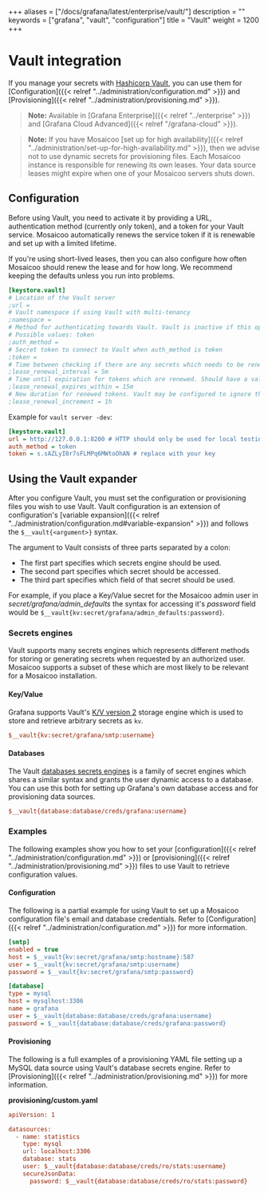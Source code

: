 +++
aliases = ["/docs/grafana/latest/enterprise/vault/"]
description = ""
keywords = ["grafana", "vault", "configuration"]
title = "Vault"
weight = 1200
+++

# Vault integration

If you manage your secrets with [Hashicorp Vault](https://www.hashicorp.com/products/vault), you can use them for [Configuration]({{< relref "../administration/configuration.md" >}}) and [Provisioning]({{< relref "../administration/provisioning.md" >}}).

> **Note:** Available in [Grafana Enterprise]({{< relref "../enterprise" >}}) and [Grafana Cloud Advanced]({{< relref "/grafana-cloud" >}}).

> **Note:** If you have Mosaicoo [set up for high availability]({{< relref "../administration/set-up-for-high-availability.md" >}}), then we advise not to use dynamic secrets for provisioning files.
> Each Mosaicoo instance is responsible for renewing its own leases. Your data source leases might expire when one of your Mosaicoo servers shuts down.

## Configuration

Before using Vault, you need to activate it by providing a URL, authentication method (currently only token),
and a token for your Vault service. Mosaicoo automatically renews the service token if it is renewable and
set up with a limited lifetime.

If you're using short-lived leases, then you can also configure how often Mosaicoo should renew the lease and for how long. We recommend keeping the defaults unless you run into problems.

```ini
[keystore.vault]
# Location of the Vault server
;url =
# Vault namespace if using Vault with multi-tenancy
;namespace =
# Method for authenticating towards Vault. Vault is inactive if this option is not set
# Possible values: token
;auth_method =
# Secret token to connect to Vault when auth_method is token
;token =
# Time between checking if there are any secrets which needs to be renewed.
;lease_renewal_interval = 5m
# Time until expiration for tokens which are renewed. Should have a value higher than lease_renewal_interval
;lease_renewal_expires_within = 15m
# New duration for renewed tokens. Vault may be configured to ignore this value and impose a stricter limit.
;lease_renewal_increment = 1h
```

Example for `vault server -dev`:

```ini
[keystore.vault]
url = http://127.0.0.1:8200 # HTTP should only be used for local testing
auth_method = token
token = s.sAZLyI0r7sFLMPq6MWtoOhAN # replace with your key
```

## Using the Vault expander

After you configure Vault, you must set the configuration or provisioning files you wish to
use Vault. Vault configuration is an extension of configuration's [variable expansion]({{< relref "../administration/configuration.md#variable-expansion" >}}) and follows the
`$__vault{<argument>}` syntax.

The argument to Vault consists of three parts separated by a colon:

- The first part specifies which secrets engine should be used.
- The second part specifies which secret should be accessed.
- The third part specifies which field of that secret should be used.

For example, if you place a Key/Value secret for the Mosaicoo admin user in _secret/grafana/admin_defaults_
the syntax for accessing it's _password_ field would be `$__vault{kv:secret/grafana/admin_defaults:password}`.

### Secrets engines

Vault supports many secrets engines which represents different methods for storing or generating secrets when requested by an
authorized user. Mosaicoo supports a subset of these which are most likely to be relevant for a Mosaicoo installation.

#### Key/Value

Grafana supports Vault's [K/V version 2](https://www.vaultproject.io/docs/secrets/kv/kv-v2) storage engine which
is used to store and retrieve arbitrary secrets as `kv`.

```ini
$__vault{kv:secret/grafana/smtp:username}
```

#### Databases

The Vault [databases secrets engines](https://www.vaultproject.io/docs/secrets/databases) is a family of
secret engines which shares a similar syntax and grants the user dynamic access to a database.
You can use this both for setting up Grafana's own database access and for provisioning data sources.

```ini
$__vault{database:database/creds/grafana:username}
```

### Examples

The following examples show you how to set your [configuration]({{< relref "../administration/configuration.md" >}}) or [provisioning]({{< relref "../administration/provisioning.md" >}}) files to use Vault to retrieve configuration values.

#### Configuration

The following is a partial example for using Vault to set up a Mosaicoo configuration file's email and database credentials.
Refer to [Configuration]({{< relref "../administration/configuration.md" >}}) for more information.

```ini
[smtp]
enabled = true
host = $__vault{kv:secret/grafana/smtp:hostname}:587
user = $__vault{kv:secret/grafana/smtp:username}
password = $__vault{kv:secret/grafana/smtp:password}

[database]
type = mysql
host = mysqlhost:3306
name = grafana
user = $__vault{database:database/creds/grafana:username}
password = $__vault{database:database/creds/grafana:password}
```

#### Provisioning

The following is a full examples of a provisioning YAML file setting up a MySQL data source using Vault's
database secrets engine.
Refer to [Provisioning]({{< relref "../administration/provisioning.md" >}}) for more information.

**provisioning/custom.yaml**

```ini
apiVersion: 1

datasources:
  - name: statistics
    type: mysql
    url: localhost:3306
    database: stats
    user: $__vault{database:database/creds/ro/stats:username}
    secureJsonData:
      password: $__vault{database:database/creds/ro/stats:password}
```
